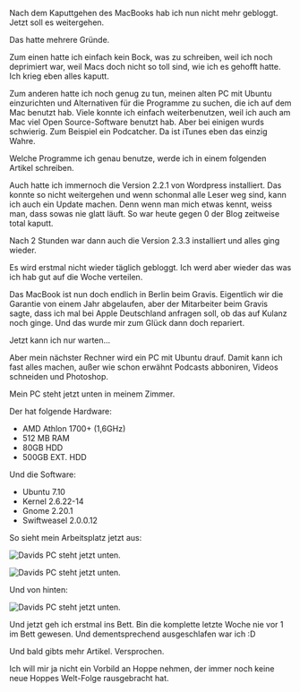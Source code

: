<!--
.. title: Da bin ich wieder...
.. slug: 365-da-bin-ich-wieder
.. date: 2008-03-02 05:03:57
.. tags: Blog,,Mac,Macbook,Persönlich,Linux
.. description: 
.. type: text
-->

Nach dem Kaputtgehen des MacBooks hab ich nun nicht mehr gebloggt. Jetzt soll es weitergehen.
<!-- TEASER_END -->

Das hatte mehrere Gründe.

Zum einen hatte ich einfach kein Bock, was zu schreiben, weil ich noch deprimiert war, weil Macs doch nicht so toll sind, wie ich es gehofft hatte. Ich krieg eben alles kaputt.

Zum anderen hatte ich noch genug zu tun, meinen alten PC mit Ubuntu einzurichten und Alternativen für die Programme zu suchen, die ich auf dem Mac benutzt hab. Viele konnte ich einfach weiterbenutzen, weil ich auch am Mac viel Open Source-Software benutzt hab. Aber bei einigen wurds schwierig. Zum Beispiel ein Podcatcher. Da ist iTunes eben das einzig Wahre.

Welche Programme ich genau benutze, werde ich in einem folgenden Artikel schreiben.

Auch hatte ich immernoch die Version 2.2.1 von Wordpress installiert. Das konnte so nicht weitergehen und wenn schonmal alle Leser weg sind, kann ich auch ein Update machen. Denn wenn man mich etwas kennt, weiss man, dass sowas nie glatt läuft. So war heute gegen 0 der Blog zeitweise total kaputt.

Nach 2 Stunden war dann auch die Version 2.3.3 installiert und alles ging wieder.

Es wird erstmal nicht wieder täglich gebloggt. Ich werd aber wieder das was ich hab gut auf die Woche verteilen.

Das MacBook ist nun doch endlich in Berlin beim Gravis. Eigentlich wir die Garantie von einem Jahr abgelaufen, aber der Mitarbeiter beim Gravis sagte, dass ich mal bei Apple Deutschland anfragen soll, ob das auf Kulanz noch ginge. Und das wurde mir zum Glück dann doch repariert.

Jetzt kann ich nur warten...

Aber mein nächster Rechner wird ein PC mit Ubuntu drauf. Damit kann ich fast alles machen, außer wie schon erwähnt Podcasts abboniren, Videos schneiden und Photoshop.

Mein PC steht jetzt unten in meinem Zimmer.

Der hat folgende Hardware:

- AMD Athlon 1700+ (1,6GHz)
- 512 MB RAM
- 80GB HDD
- 500GB EXT. HDD

Und die Software:

- Ubuntu 7.10
- Kernel 2.6.22-14
- Gnome 2.20.1
- Swiftweasel 2.0.0.12

So sieht mein Arbeitsplatz jetzt aus:

![Davids PC steht jetzt unten.](/images/pcunten.jpg)

![Davids PC steht jetzt unten.](/images/pcunten2.jpg)

Und von hinten:

![Davids PC steht jetzt unten.](/images/pcunten3.jpg)


Und jetzt geh ich erstmal ins Bett. Bin die komplette letzte Woche nie vor 1 im Bett gewesen. Und dementsprechend ausgeschlafen war ich :D

Und bald gibts mehr Artikel. Versprochen.

Ich will mir ja nicht ein Vorbild an Hoppe nehmen, der immer noch keine neue Hoppes Welt-Folge rausgebracht hat.
